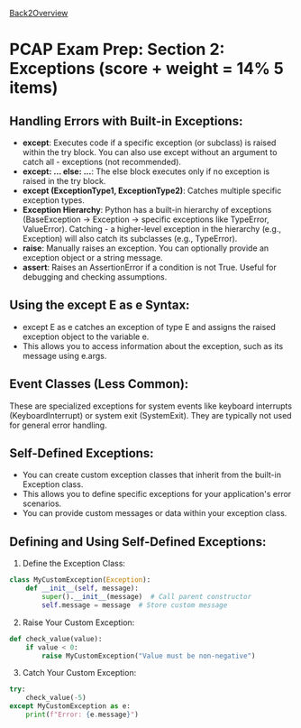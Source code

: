 [Back2Overview](https://github.com/jdmc/learning/blob/master/exam.md)  
# PCAP Exam Prep: Section 2: Exceptions (score + weight = 14%  5 items)

## Handling Errors with Built-in Exceptions:

- **except**: Executes code if a specific exception (or subclass) is raised within the try block. You can also use except without an argument to catch all - exceptions (not recommended).
- **except: ... else: ...**: The else block executes only if no exception is raised in the try block.
- **except (ExceptionType1, ExceptionType2)**: Catches multiple specific exception types.
- **Exception Hierarchy**: Python has a built-in hierarchy of exceptions (BaseException -> Exception -> specific exceptions like TypeError, ValueError). Catching - a higher-level exception in the hierarchy (e.g., Exception) will also catch its subclasses (e.g., TypeError).
- **raise**: Manually raises an exception. You can optionally provide an exception object or a string message.
- **assert**: Raises an AssertionError if a condition is not True. Useful for debugging and checking assumptions.

## Using the except E as e Syntax:

- except E as e catches an exception of type E and assigns the raised exception object to the variable e.
- This allows you to access information about the exception, such as its message using e.args.

## Event Classes (Less Common):

These are specialized exceptions for system events like keyboard interrupts (KeyboardInterrupt) or system exit (SystemExit). They are typically not used for general error handling.

## Self-Defined Exceptions:

- You can create custom exception classes that inherit from the built-in Exception class.
- This allows you to define specific exceptions for your application's error scenarios.
- You can provide custom messages or data within your exception class.

## Defining and Using Self-Defined Exceptions:

1. Define the Exception Class:

```python
class MyCustomException(Exception):
    def __init__(self, message):
        super().__init__(message)  # Call parent constructor
        self.message = message  # Store custom message

```
2. Raise Your Custom Exception:

```python
def check_value(value):
    if value < 0:
        raise MyCustomException("Value must be non-negative")

```
3. Catch Your Custom Exception:
```python
try:
    check_value(-5)
except MyCustomException as e:
    print(f"Error: {e.message}")

```

```python

```